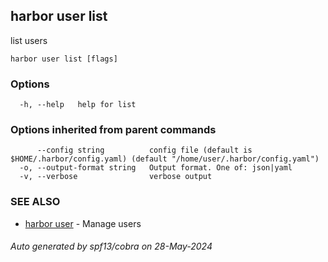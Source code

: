 ## harbor user list

list users

```
harbor user list [flags]
```

### Options

```
  -h, --help   help for list
```

### Options inherited from parent commands

```
      --config string          config file (default is $HOME/.harbor/config.yaml) (default "/home/user/.harbor/config.yaml")
  -o, --output-format string   Output format. One of: json|yaml
  -v, --verbose                verbose output
```

### SEE ALSO

* [harbor user](harbor_user.md)	 - Manage users

###### Auto generated by spf13/cobra on 28-May-2024
